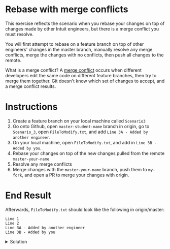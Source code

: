 # Rebase with merge conflicts

This exercise reflects the scenario when you rebase your changes on top of changes made by other Intuit engineers, but there is a merge conflict you must resolve. 

You will first attempt to rebase on a feature branch on top of other engineers' changes in the master branch, manually resolve any merge conflicts, merge the changes with no conflicts, then push all changes to the remote. 

What is a merge conflict?
A [merge conflict](https://www.atlassian.com/git/tutorials/using-branches/merge-conflicts) occurs when different developers edit the same code on different feature branches, then try to merge them together. Git doesn't know which set of changes to accept, and a merge conflict results. 

# Instructions 
1. Create a feature branch on your local machine called `Scenario3`
1. Go onto Github, open `master-student-name` branch in origin, go to `Scenario_3`, open `FileToModify.txt`, and add `Line 3A - Added by another engineer`.
1. On your local machine, open `FileToModify.txt`, and add in `Line 3B - Added by you`.
1. Rebase your changes on top of the new changes pulled from the remote `master-your-name`
1. Resolve any merge conflicts 
1. Merge changes with the `master-your-name` branch, push them to `my-fork`, and open a PR to merge your changes with origin. 

# End Result
Afterwards, `FileToModify.txt` should look like the following in origin/master:
```
Line 1
Line 2
Line 3A - Added by another engineer
Line 3B - Added by you
```

<details>
  <summary>Solution</summary>

1. Create and checkout new branch for exercise 23
    ```console
    $ git checkout -b scenario3
    ```
1. Make your changes
1. Stage and commit your changes 
    ```console
    $ git stage -A
    $ git commit -m "your message"
    ```
1. Update `master-your-name` with the latest changes from Git
    ```console
    $ git checkout master-your-name
    $ git pull
    $ git checkout scenario3
    ```
1. Try to rebase your changes on top of the new changes made by another engineer in master-your-name. A merge conflict should appear.
    ```console
    $ git rebase master
    ```
1. Resolve the merge conflict.
    First, go to the file where the merge conflict is occuring. You should see something like this:
    ```
    <<<<<<< HEAD
    Line 3A - Added by another engineer
    =======
    Line 3B - Added by you
    >>>>>>> Line 3B Added by you merge conflict 
    ```
    The content between `<<<<<<< HEAD` and `=======` is what is currently at the head, which is a reference to the last commit in the current branch. 

    The content between `=======` and `>>>>>>> Line 3B Added by you merge conflict` is the content you are trying to add, which is conflicting with the content from the last commit. 

    In this case, we want to keep both lines 3A and 3B. So we simply drag line 3B in between `<<<<<<< HEAD` and `=======`, make sure there's no other merge conflicts, and delete the merge conflict markers `<<<<<<< HEAD`, `=======`, and `>>>>>>> Line 3B Added by you merge conflict`.

    Your final result, after you've resolved the merge conflicts, should look like this:
    ```
    Line 1
    Line 2
    Line 3A - Added by another engineer
    Line 3B - Added by you
    ```
1. Add your changes, and continue the rebase.
    ```console
    $ git add -A 
    $ git rebase --continue
    ```
1. Push your changes to Github
    ```console
    $ git push
    ```
1. Open a Pull Request on Githunb to merge changes from `my-fork` to `master-your-name` branch in origin. 
</details>
